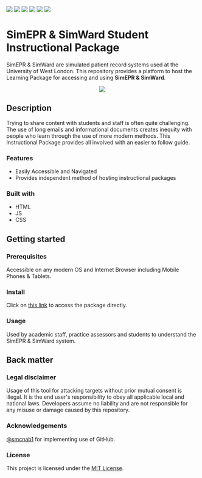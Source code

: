 ![](https://i.imgur.com/Hoq8m18.png)
![](https://camo.githubusercontent.com/329ec7ff9e02aa4d3ecb0c491b967676c87f9db43d197a0010990e211ae24925/68747470733a2f2f696d672e736869656c64732e696f2f62616467652f706f776572656425323062792d4a656b796c6c2d626c75652e737667)
![](https://img.shields.io/github/contributors/UWLSimulationCentre/SimEPR-SimWard-Student-Course) 
![](https://img.shields.io/github/last-commit/UWLSimulationCentre/SimEPR-SimWard-Student-Course) 
![](https://img.shields.io/github/issues/UWLSimulationCentre/SimEPR-SimWard-Student-Course) 
![](https://img.shields.io/website?url=https%3A%2F%2Fuwlsimulationcentre.github.io%2FSimEPR-SimWard-Student-Course%2F%23%2F)


# SimEPR & SimWard Student Instructional Package

SimEPR & SimWard are simulated patient record systems used at the University of West London. This repository provides a platform to host the Learning Package for accessing and using **SimEPR & SimWard**.

<div align="center">
  <kbd>
    <img src="https://i.imgur.com/09NSlWt.png" />
  </kbd>
</div>

## Description

Trying to share content with students and staff is often quite challenging. The use of long emails and informational documents creates inequity with people who learn through the use of more modern methods. This Instructional Package provides all involved with an easier to follow guide.

### Features

- Easily Accessible and Navigated
- Provides independent method of hosting instructional packages

### Built with

- HTML
- JS
- CSS

## Getting started

### Prerequisites

Accessible on any modern OS and Internet Browser including Mobile Phones & Tablets.

### Install

Click on [this link](https://uwlsimulationcentre.github.io/SimEPR-SimWard-Student-Course/#/) to access the package directly.

### Usage

Used by academic staff, practice assessors and students to understand the SimEPR & SimWard system.

## Back matter

### Legal disclaimer

Usage of this tool for attacking targets without prior mutual consent is illegal. It is the end user's responsibility to obey all applicable local and national laws. Developers assume no liability and are not responsible for any misuse or damage caused by this repository.

### Acknowledgements

[@smcnab1](https://github.com/smcnab1) for implementing use of GitHub.

### License

This project is licensed under the [MIT License](LICENSE.md).
